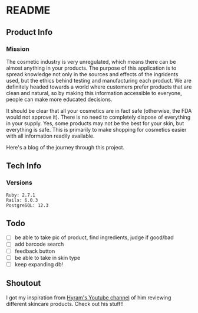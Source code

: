 # README

## Product Info
### Mission
The cosmetic industry is very unregulated, which means there can be almost anything in your products. The purpose of this application is to spread knowledge not only in the sources and effects of the ingridents used, but the ethics behind testing and manufacturing each product. We are definitely headed towards a world where customers prefer products that are clean and natural, so by making this information accessible to everyone, people can make more educated decisions.

It should be clear that all your cosmetics are in fact safe (otherwise, the FDA would not approve it). There is no need to completely dispose of everything in your supply. Yes, some products may not be the best for your skin, but everything is safe. This is primarily to make shopping for cosmetics easier with all information readily available.

Here's a blog of the journey through this project.

## Tech Info

<!-- link to site -->

### Versions
```
Ruby: 2.7.1
Rails: 6.0.3
PostgreSQL: 12.3
```

## Todo
- [ ] be able to take pic of product, find ingredients, judge if good/bad
- [ ] add barcode search
- [ ] feedback button
- [ ] be able to take in skin type
- [ ] keep expanding db!

## Shoutout
I got my inspiration from [Hyram's Youtube channel](https://www.youtube.com/channel/UC2sYit3cZ2CuD_8FHYH7O_Q) of him reviewing different skincare products.
Check out his stuff!!

